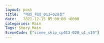 ```yaml
---
layout: post
title:  "메인_회상_013~028장"
date:   2021-12-15 05:00:00 +0000
categories: Main
Tags: Story Main
SceneCode: ["scene_skip_cp013-028_q1_s10"]
---
```

